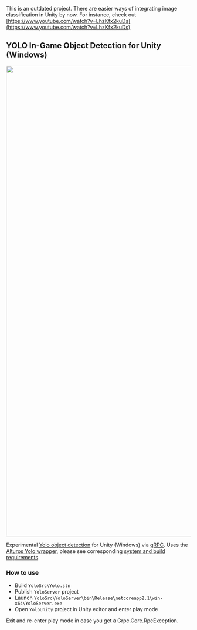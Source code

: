 This is an outdated project. There are easier ways of integrating image classification in Unity by now. For instance, check out [https://www.youtube.com/watch?v=LhzKfx2kuDs](https://www.youtube.com/watch?v=LhzKfx2kuDs)

## YOLO In-Game Object Detection for Unity (Windows)

<img src="images/banner.png" align="middle" width="1280"/>

Experimental [Yolo object detection](https://github.com/AlexeyAB/darknet) for Unity (Windows) via [gRPC](https://github.com/grpc/grpc). Uses the [Alturos Yolo wrapper](https://github.com/AlturosDestinations/Alturos.Yolo), please see corresponding [system and build requirements](https://github.com/AlturosDestinations/Alturos.Yolo#system-requirements).

### How to use
- Build `YoloSrc\Yolo.sln`
- Publish `YoloServer` project
- Launch `YoloSrc\YoloServer\bin\Release\netcoreapp2.1\win-x64\YoloServer.exe`
- Open `YoloUnity` project in Unity editor and enter play mode

Exit and re-enter play mode in case you get a Grpc.Core.RpcException.

